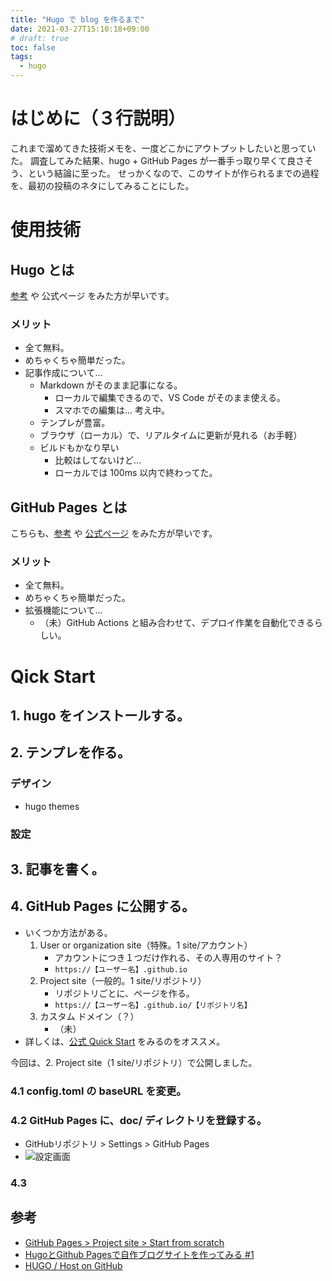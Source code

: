 ```yaml
---
title: "Hugo で blog を作るまで"
date: 2021-03-27T15:10:18+09:00
# draft: true
toc: false
tags: 
  - hugo
---
```


# はじめに（３行説明）
これまで溜めてきた技術メモを、一度どこかにアウトプットしたいと思っていた。
調査してみた結果、hugo + GitHub Pages が一番手っ取り早くて良さそう、という結論に至った。
せっかくなので、このサイトが作られるまでの過程を、最初の投稿のネタにしてみることにした。

# 使用技術
## Hugo とは
[参考](#参考) や 公式ページ をみた方が早いです。

### メリット
- 全て無料。
- めちゃくちゃ簡単だった。
- 記事作成について...
  - Markdown がそのまま記事になる。
    - ローカルで編集できるので、VS Code がそのまま使える。
    - スマホでの編集は... 考え中。
  - テンプレが豊富。
  - ブラウザ（ローカル）で、リアルタイムに更新が見れる（お手軽）
  - ビルドもかなり早い
    - 比較はしてないけど...
    - ローカルでは 100ms 以内で終わってた。

## GitHub Pages とは
こちらも、[参考](#参考) や [公式ページ](https://pages.github.com/) をみた方が早いです。

### メリット
- 全て無料。
- めちゃくちゃ簡単だった。
- 拡張機能について...
  - （未）GitHub Actions と組み合わせて、デプロイ作業を自動化できるらしい。


# Qick Start
## 1. hugo をインストールする。

## 2. テンプレを作る。
### デザイン
- hugo themes

### 設定

## 3. 記事を書く。

## 4. GitHub Pages に公開する。
- いくつか方法がある。
  1. User or organization site（特殊。1 site/アカウント）
     - アカウントにつき１つだけ作れる、その人専用のサイト？
     - `https://【ユーザー名】.github.io` 
  2. Project site（一般的。1 site/リポジトリ）
     - リポジトリごとに、ページを作る。
     - `https://【ユーザー名】.github.io/【リポジトリ名】`
  3. カスタム ドメイン（？） 
     - （未）
- 詳しくは、[公式 Quick Start](https://pages.github.com/) をみるのをオススメ。

今回は、2. Project site（1 site/リポジトリ）で公開しました。

### 4.1 config.toml の baseURL を変更。
### 4.2 GitHub Pages に、doc/ ディレクトリを登録する。
- GitHubリポジトリ > Settings > GitHub Pages
- ![設定画面](20210327_155116.png)

### 4.3 


## 参考
- [GitHub Pages > Project site > Start from scratch](https://pages.github.com/)
- [HugoとGithub Pagesで自作ブログサイトを作ってみる #1](https://qiita.com/BIwashi/items/c011454bdb9a523bba4a)
- [HUGO / Host on GitHub](https://gohugo.io/hosting-and-deployment/hosting-on-github/)
